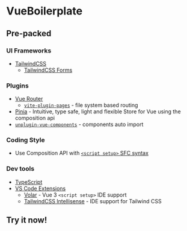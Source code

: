 # VueBoilerplate

## Pre-packed

### UI Frameworks

- [TailwindCSS](https://tailwindcss.com/)
  - [TailwindCSS Forms](https://github.com/tailwindlabs/tailwindcss-forms)

### Plugins

- [Vue Router](https://github.com/vuejs/vue-router)
  - [`vite-plugin-pages`](https://github.com/hannoeru/vite-plugin-pages) - file system based routing
- [Pinia](https://pinia.esm.dev) - Intuitive, type safe, light and flexible Store for Vue using the composition api
- [`unplugin-vue-components`](https://github.com/antfu/unplugin-vue-components) - components auto import

### Coding Style

- Use Composition API with [`<script setup>` SFC syntax](https://github.com/vuejs/rfcs/pull/227)

### Dev tools

- [TypeScript](https://www.typescriptlang.org/)
- [VS Code Extensions](./.vscode/extensions.json)
  - [Volar](https://marketplace.visualstudio.com/items?itemName=johnsoncodehk.volar) - Vue 3 `<script setup>` IDE support
  - [TailwindCSS Intellisense](https://marketplace.visualstudio.com/items?itemName=bradlc.vscode-tailwindcss) - IDE support for Tailwind CSS

## Try it now!
